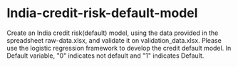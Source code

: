 # India-credit-risk-default-model

Create an India credit risk(default) model, using the data provided in the spreadsheet raw-data.xlsx, and validate it on validation_data.xlsx. Please use the logistic regression framework to develop the credit default model. In Default variable, "0" indicates not default and "1" indicates Default.
